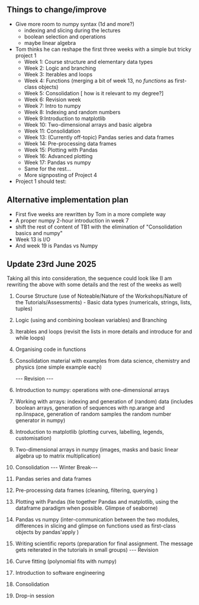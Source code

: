 ## Things to change/improve



- Give more room to numpy syntax (1d and more?)
  - indexing and slicing during the lectures
  - boolean selection and operations
  - maybe linear algebra
- Tom thinks he can reshape the first three weeks with a simple but tricky project 1
  - Week 1: Course structure and elementary data types
  - Week 2: Logic and branching 
  - Week 3: Iterables and loops
  - Week 4: Functions (merging a bit of week 13, no *functions* as first-class  objects)
  - Week 5: Consolidation [ how is it relevant to my degree?]
  - Week 6: Revision week
  - Week 7: Intro to numpy
  - Week 8: Indexing and random numbers
  - Week 9:Introduction to matplotlib
  - Week 10: Two-dimensional arrays and basic algebra
  - Week 11: Consolidation 
  - Week 13: (Currently off-topic)  Pandas series and data frames
  - Week 14: Pre-processing data frames
  - Week 15: Plotting with Pandas
  - Week 16: Advanced plotting
  - Week 17: Pandas vs numpy
  - Same for the rest...
  - More signposting of Project 4
- Project 1 should test:



## Alternative implementation plan



- First five weeks are rewritten by Tom in a more complete way
- A proper numpy 2-hour introduction in week 7 
- shift the rest of content of TB1 with the elimination of  "Consolidation basics and numpy"
- Week 13 is I/O
- And week 19 is Pandas vs Numpy

## Update 23rd June 2025

Taking all this into consideration, the sequence could look like (I am rewriting the above with some details and the rest of the weeks as well)



1. Course Structure (use of Noteable/Nature of the Workshops/Nature of the Tutorials/Assessments) - Basic data types (numericals, strings, lists, tuples)

2. Logic (using and combining boolean variables) and Branching

3. Iterables and loops (revisit the lists in more details and introduce for and while loops)

4. Organising code in functions

5. Consolidation material with examples from data science, chemistry and physics (one simple example each)

   --- Revision ---

6. Introduction to numpy: operations with one-dimensional arrays

7. Working with arrays: indexing and generation of (random) data (includes boolean arrays, generation of sequences with np.arange and np.linspace, generation of random samples the random number generator in numpy) 

8. Introduction to matplotlib (plotting curves,  labelling, legends, customisation)

9. Two-dimensional arrays in numpy (images, masks and basic linear algebra up to matrix multiplication)

10. Consolidation
    --- Winter Break---

11. Pandas series and data frames

12. Pre-processing data frames (cleaning, filtering, querying )

13. Plotting with Pandas (tie together Pandas and matplotlib, using the dataframe paradigm when possible. Glimpse of seaborne)

14. Pandas vs numpy (inter-communication between the two modules, differences in slicing and glimpse on functions used as first-class objects by pandas'apply )

15. Writing scientific reports (preparation for final assignment. The message gets reiterated in the tutorials in small groups)
    --- Revision

16. Curve fitting (polynomial fits with numpy)

17. Introduction to software engineering 

18. Consolidation

19. Drop-in session

